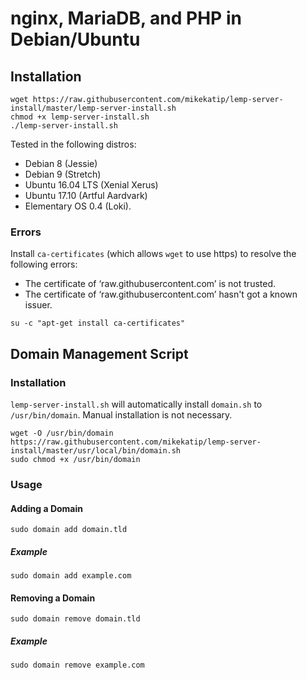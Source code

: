 # nginx, MariaDB, and PHP in Debian/Ubuntu

## Installation

```
wget https://raw.githubusercontent.com/mikekatip/lemp-server-install/master/lemp-server-install.sh
chmod +x lemp-server-install.sh
./lemp-server-install.sh
```
Tested in the following distros:
- Debian 8 (Jessie)
- Debian 9 (Stretch)
- Ubuntu 16.04 LTS (Xenial Xerus)
- Ubuntu 17.10 (Artful Aardvark)
- Elementary OS 0.4 (Loki).

### Errors

Install `ca-certificates` (which allows `wget` to use https) to resolve the following errors:

- The certificate of ‘raw.githubusercontent.com’ is not trusted.
- The certificate of ‘raw.githubusercontent.com’ hasn't got a known issuer.

```
su -c "apt-get install ca-certificates"
```
## Domain Management Script

### Installation

`lemp-server-install.sh` will automatically install `domain.sh` to `/usr/bin/domain`. Manual installation is not necessary.

```
wget -O /usr/bin/domain https://raw.githubusercontent.com/mikekatip/lemp-server-install/master/usr/local/bin/domain.sh
sudo chmod +x /usr/bin/domain
```

### Usage

#### Adding a Domain

```
sudo domain add domain.tld
```

##### Example

```
sudo domain add example.com
```

#### Removing a Domain

```
sudo domain remove domain.tld
```

##### Example

```
sudo domain remove example.com
```
